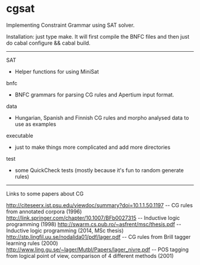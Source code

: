 cgsat
=====

Implementing Constraint Grammar using SAT solver.

Installation: just type make.
It will first compile the BNFC files and then just do cabal configure && cabal build.

-----------------------

SAT 
  - Helper functions for using MiniSat

bnfc
  - BNFC grammars for parsing CG rules and Apertium input format.

data
  - Hungarian, Spanish and Finnish CG rules and morpho analysed data to use as examples

executable
  - just to make things more complicated and add more directories

test
  - some QuickCheck tests (mostly because it's fun to random generate rules)


------------------------

Links to some papers about CG


http://citeseerx.ist.psu.edu/viewdoc/summary?doi=10.1.1.50.1197 -- CG rules from annotated corpora (1996) 
http://link.springer.com/chapter/10.1007/BFb0027315             -- Inductive logic programming (1998)
http://swarm.cs.pub.ro/~asfrent/msc/thesis.pdf                  -- Inductive logic programming (2014, MSc thesis)
http://stp.lingfil.uu.se/nodalida01/pdf/lager.pdf               -- CG rules from Brill tagger learning rules (2000)
http://www.ling.gu.se/~lager/Mutbl/Papers/lager_nivre.pdf       -- POS tagging from logical point of view, comparison of 4 different methods (2001)
        


